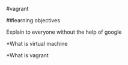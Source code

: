 #vagrant

##learning objectives

Explain to everyone without the help of google

*What is virtual machine

*What is vagrant
